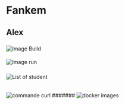 # Fankem 


## Alex
###
![Image Build](https://github.com/alexzaza17/mini-projet-docker/assets/159175882/3f9eb99a-f167-42ce-8444-5dd886c81d22)
####
![Image run](https://github.com/alexzaza17/mini-projet-docker/assets/159175882/79bc432e-e254-47af-a29f-8ff5891d1cb2)
#####
![List of student](https://github.com/alexzaza17/mini-projet-docker/assets/159175882/5dea8665-eb73-43f1-9751-440ee3be46e5)
######
![commande curl](https://github.com/alexzaza17/mini-projet-docker/assets/159175882/34852167-12fa-401b-9756-59dc8e9150d7)
#######
![docker images](https://github.com/alexzaza17/mini-projet-docker/assets/159175882/e1d7361d-a5fd-4078-96a5-2515df96a57a)
